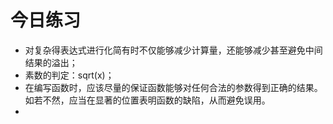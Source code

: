 # 今日练习

- 对复杂得表达式进行化简有时不仅能够减少计算量，还能够减少甚至避免中间结果的溢出；
- 素数的判定：sqrt(x)；
- 在编写函数时，应该尽量的保证函数能够对任何合法的参数得到正确的结果。如若不然，应当在显著的位置表明函数的缺陷，从而避免误用。
- 